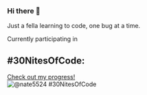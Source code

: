 ### Hi there 👋

<!--
**Nate5524/Nate5524** is a ✨ _special_ ✨ repository because its `README.md` (this file) appears on your GitHub profile.

Here are some ideas to get you started:

- 🔭 I’m currently working on ...
- 🌱 I’m currently learning ...
- 👯 I’m looking to collaborate on ...
- 🤔 I’m looking for help with ...
- 💬 Ask me about ...
- 📫 How to reach me: ...
- 😄 Pronouns: ...
- ⚡ Fun fact: ...
-->
Just a fella learning to code, one bug at a time.

Currently participating in
## #30NitesOfCode:
  [Check out my progress!](https://www.codedex.io/@nate5524/30-nites-of-code)  
  ![@nate5524 #30NitesOfCode](https://www.codedex.io/api/petStatus?user=nate5524)
